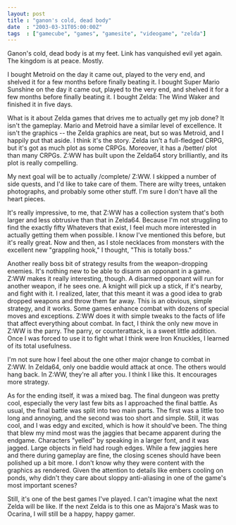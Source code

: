 ```yaml
---
layout: post
title : "ganon's cold, dead body"
date  : "2003-03-31T05:00:00Z"
tags  : ["gamecube", "games", "gamesite", "videogame", "zelda"]
---
```

Ganon's cold, dead body is at my feet.  Link has vanquished evil yet again. The kingdom is at peace.  Mostly.

I bought Metroid on the day it came out, played to the very end, and shelved it for a few months before finally beating it.  I bought Super Mario Sunshine on the day it came out, played to the very end, and shelved it for a few months before finally beating it.  I bought Zelda: The Wind Waker and finished it in five days.

What is it about Zelda games that drives me to actually get my job done?  It isn't the gameplay.  Mario and Metroid have a similar level of excellence.  It isn't the graphics -- the Zelda graphics are neat, but so was Metroid, and I happily put that aside.  I think it's the story.  Zelda isn't a full-fledged CRPG, but it's got as much plot as some CRPGs.  Moreover, it has a /better/ plot than many CRPGs.  Z:WW has built upon the Zelda64 story brilliantly, and its plot is really compelling.

My next goal will be to actually /complete/ Z:WW.  I skipped a number of side quests, and I'd like to take care of them.  There are wilty trees, untaken photographs, and probably some other stuff.  I'm sure I don't have all the heart pieces.

It's really impressive, to me, that Z:WW has a collection system that's both larger and less obtrusive than that in Zelda64.  Because I'm not struggling to find the exactly fifty Whatevers that exist, I feel much more interested in actually getting them when possible.  I know I've mentioned this before, but it's really great.  Now and then, as I stole necklaces from monsters with the excellent new "grappling hook," I thought, "This is totally boss."

Another really boss bit of strategy results from the weapon-dropping enemies. It's nothing new to be able to disarm an opponant in a game.  Z:WW makes it really interesting, though.  A disarmed opponant will run for another weapon, if he sees one.  A knight will pick up a stick, if it's nearby, and fight with it.  I realized, later, that this meant it was a good idea to grab dropped weapons and throw them far away.  This is an obvious, simple strategy, and it works.  Some games enhance combat with dozens of special moves and exceptions. Z:WW does it with simple tweaks to the facts of life that affect everything about combat.  In fact, I think the only new move in Z:WW is the parry.  The parry, or counterattack, is a sweet little addition.  Once I was forced to use it to fight what I think were Iron Knuckles, I learned of its total usefulness.

I'm not sure how I feel about the one other major change to combat in Z:WW.  In Zelda64, only one baddie would attack at once.  The others would hang back.  In Z:WW, they're all after you.  I think I like this.  It encourages more strategy.

As for the ending itself, it was a mixed bag.  The final dungeon was pretty cool, especially the very last few bits as I approached the final battle.  As usual, the final battle was split into two main parts.  The first was a little too long and annoying, and the second was too short and simple.  Still, it was cool, and I was edgy and excited, which is how it should've been.  The thing that blew my mind most was the jaggies that became apparent during the endgame. Characters "yelled" by speaking in a larger font, and it was jagged.  Large objects in field had rough edges.  While a few jaggies here and there during gameplay are fine, the closing scenes should have been polished up a bit more. I don't know why they were content with the graphics as rendered.  Given the attention to details like embers cooling on ponds, why didn't they care about sloppy anti-aliasing in one of the game's most important scenes?

Still, it's one of the best games I've played.  I can't imagine what the next Zelda will be like.  If the next Zelda is to this one as Majora's Mask was to Ocarina, I will still be a happy, happy gamer.

